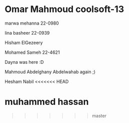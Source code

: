 Omar Mahmoud
coolsoft-13
===========
marwa mehanna 22-0980


lina basheer 22-0939

Hisham ElGezeery

Mohamed Sameh 22-4621

Dayna was here :D 

Mahmoud Abdelghany Abdelwahab again ;)

Hesham Nabil
<<<<<<< HEAD

muhammed hassan
=======
>>>>>>> master
